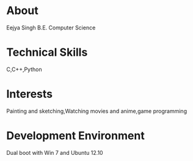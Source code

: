 About
=====
Eejya Singh
B.E. Computer Science

Technical Skills
================
C,C++,Python

Interests
=========
Painting and sketching,Watching movies and anime,game programming

Development Environment
=======================
Dual boot with Win 7  and Ubuntu 12.10
